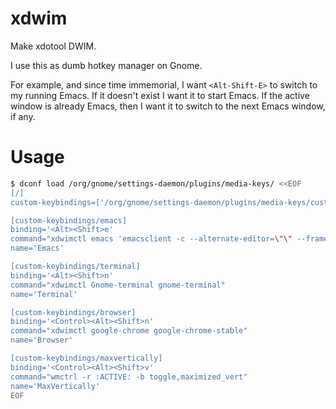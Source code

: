 # xdwim

Make xdotool DWIM.

I use this as dumb hotkey manager on Gnome.

For example, and since time immemorial, I want `<Alt-Shift-E>` to
switch to my running Emacs. If it doesn't exist I want it to start
Emacs. If the active window is already Emacs, then I want it to switch
to the next Emacs window, if any.

# Usage

```bash
$ dconf load /org/gnome/settings-daemon/plugins/media-keys/ <<EOF
[/]
custom-keybindings=['/org/gnome/settings-daemon/plugins/media-keys/custom-keybindings/emacs/', '/org/gnome/settings-daemon/plugins/media-keys/custom-keybindings/terminal/', '/org/gnome/settings-daemon/plugins/media-keys/custom-keybindings/browser/', '/org/gnome/settings-daemon/plugins/media-keys/custom-keybindings/maxvertically/']

[custom-keybindings/emacs]
binding='<Alt><Shift>e'
command="xdwimctl emacs 'emacsclient -c --alternate-editor=\"\" --frame-parameters=\"((reverse . t))\"'"
name='Emacs'

[custom-keybindings/terminal]
binding='<Alt><Shift>n'
command="xdwimctl Gnome-terminal gnome-terminal"
name='Terminal'

[custom-keybindings/browser]
binding='<Control><Alt><Shift>n'
command="xdwimctl google-chrome google-chrome-stable"
name='Browser'

[custom-keybindings/maxvertically]
binding='<Control><Alt><Shift>v'
command="wmctrl -r :ACTIVE: -b toggle,maximized_vert"
name='MaxVertically'
EOF
```
